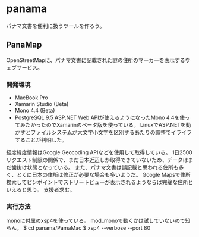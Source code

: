 # panama
パナマ文書を便利に扱うツールを作ろう。

## PanaMap
OpenStreetMapに、パナマ文書に記載された謎の住所のマーカーを表示するウェブサービス。

### 開発環境
* MacBook Pro
* Xamarin Studio (Beta)
* Mono 4.4 (Beta)
* PostgreSQL 9.5
ASP.NET Web APIが使えるようになったMono 4.4を使ってみたかったのでXamarinのベータ版を使っている。
LinuxでASP.NETを動かすとファイルシステムが大文字小文字を区別するあたりの調整でイライラすることが判明した。

経度緯度情報はGoogle Geocoding APIなどを使用して取得している。
1日2500リクエスト制限の関係で、まだ日本近辺しか取得できていないため、データはまだ歯抜け状態となっている。
また、パナマ文書は誤記載と思われる住所も多く、とくに日本の住所は修正が必要な場合も多いようだ。
Google Mapsで住所検索してピンポイントでストリートビューが表示されるようならば完璧な住所といえると思う。
支援者求む。

### 実行方法
monoに付属のxsp4を使っている。
mod_monoで動くかは試していないので知らん。
  $ cd panama/PamaMac
  $ xsp4 --verbose --port 80
